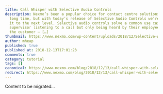 ```yaml
---
title: Call Whisper with Selective Audio Controls
description: Nexmo’s been a popular choice for contact centre solutions for a
  long time, but with today’s release of Selective Audio Controls we’re taking
  it to the next level. Selective audio controls solve a common use case – a
  supervisor listening to a call but only being heard by their employee and not
  the customer – […]
thumbnail: https://www.nexmo.com/wp-content/uploads/2018/12/Selective-Audio-Controls_1200x675.jpg
author: mheap
published: true
published_at: 2018-12-13T17:01:23
comments: true
category: tutorial
tags: []
canonical: https://www.nexmo.com/blog/2018/12/13/call-whisper-with-selective-audio-controls-dr
redirect: https://www.nexmo.com/blog/2018/12/13/call-whisper-with-selective-audio-controls-dr
---
```

Content to be migrated...

